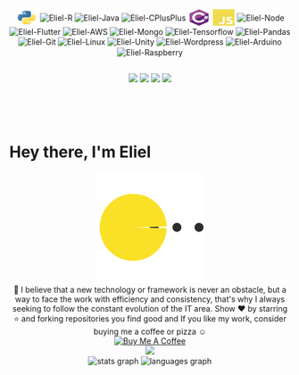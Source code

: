 

<div style="display: inline_block" align="center">
  <img align="center" alt="Eliel-Python" height="30" width="40" src="https://raw.githubusercontent.com/devicons/devicon/master/icons/python/python-original.svg">
  <img align="center" alt="Eliel-R" height="30" width="40" src="https://cdn.jsdelivr.net/gh/devicons/devicon/icons/r/r-original.svg">
  <img align="center" alt="Eliel-Java" height="30" width="40" src="https://cdn.jsdelivr.net/gh/devicons/devicon/icons/java/java-original.svg">
  <img align="center" alt="Eliel-CPlusPlus" height="30" width="40" src="https://cdn.jsdelivr.net/gh/devicons/devicon/icons/cplusplus/cplusplus-original.svg">
  <img align="center" alt="Eliel-Csharp" height="30" width="40" src="https://raw.githubusercontent.com/devicons/devicon/master/icons/csharp/csharp-original.svg">	   
  <img align="center" alt="Eliel-Js" height="30" width="40" src="https://raw.githubusercontent.com/devicons/devicon/master/icons/javascript/javascript-plain.svg">
  <img align="center" alt="Eliel-Node" height="30" width="40" src="https://cdn.jsdelivr.net/gh/devicons/devicon/icons/nodejs/nodejs-original.svg">
  <img align="center" alt="Eliel-Flutter" height="30" width="40" src="https://cdn.jsdelivr.net/gh/devicons/devicon/icons/flutter/flutter-original.svg">
  <img align="center" alt="Eliel-AWS" height="30" width="40" src="https://cdn.jsdelivr.net/gh/devicons/devicon/icons/amazonwebservices/amazonwebservices-plain-wordmark.svg"/>
  <img align="center" alt="Eliel-Mongo" height="30" width="40" src="https://cdn.jsdelivr.net/gh/devicons/devicon/icons/mongodb/mongodb-original-wordmark.svg">
  <img align="center" alt="Eliel-Tensorflow" height="30" width="40" src="https://cdn.jsdelivr.net/gh/devicons/devicon/icons/tensorflow/tensorflow-original-wordmark.svg">
  <img align="center" alt="Eliel-Pandas" height="30" width="40" src="https://cdn.jsdelivr.net/gh/devicons/devicon/icons/pandas/pandas-original-wordmark.svg">
  <img align="center" alt="Eliel-Git" height="30" width="40" src="https://cdn.jsdelivr.net/gh/devicons/devicon/icons/git/git-original-wordmark.svg">
  <img align="center" alt="Eliel-Linux" height="30" width="40" src="https://cdn.jsdelivr.net/gh/devicons/devicon/icons/linux/linux-original.svg">
  <img align="center" alt="Eliel-Unity" height="30" width="40" src="https://cdn.jsdelivr.net/gh/devicons/devicon/icons/unity/unity-original.svg">
  <img align="center" alt="Eliel-Wordpress" height="30" width="40" src="https://cdn.jsdelivr.net/gh/devicons/devicon/icons/wordpress/wordpress-original.svg">
  <img align="center" alt="Eliel-Arduino" height="30" width="40" src="https://cdn.jsdelivr.net/gh/devicons/devicon/icons/arduino/arduino-original.svg">
  <img align="center" alt="Eliel-Raspberry" height="30" width="40" src="https://cdn.jsdelivr.net/gh/devicons/devicon/icons/raspberrypi/raspberrypi-original.svg">
</div>
  
  ##
 
<div align="center">
  <a href="https://www.linkedin.com/in/elccastro" target="_blank"><img src="https://img.shields.io/badge/-LinkedIn-%230077B5?style=for-the-badge&logo=linkedin&logoColor=white" target="_blank"></a>
  <a href="https://www.instagram.com/elccastro" target="_blank"><img src="https://img.shields.io/badge/-Instagram-%23E4405F?style=for-the-badge&logo=instagram&logoColor=white" target="_blank"></a>
  <a href="https://twitter.com/elielccastro" target="_blank"><img src="https://img.shields.io/badge/Twitter-1DA1F2?style=for-the-badge&logo=twitter&logoColor=white" target="_blank"></a>
  <a href="https://facebook.com/elccastro" target="_blank"><img src="https://img.shields.io/badge/Facebook-1877F2?style=for-the-badge&logo=facebook&logoColor=white" target="_blank"></a>
</div>















<br/><br/><br/>

###



###





# Hey there, I'm Eliel

<div align="center">
  <img src="https://raw.githubusercontent.com/elccastro/elccastro/master/pacman.svg?sanitize=true" width="200" height="200">
</div>

<div align="center">
  🤔 I believe that a new technology or framework is never an obstacle, but a way to face the work with efficiency and consistency, that's why I always seeking to follow the constant evolution of the IT area.
  Show ❤️ by starring ⭐️ and forking repositories you find good and If you like my work, consider buying me a coffee or pizza ☺
</div>

<div align="center">
  <a href="https://www.buymeacoffee.com/elccastro" target="_blank"><img src="https://cdn.buymeacoffee.com/buttons/v2/default-red.png" alt="Buy Me A Coffee" width="150"></a>
</div>

<div align="center">
  <img src="https://profile-counter.glitch.me/elccastro/count.svg?"  />
</div>

<div align="center">
  <img src="https://github-readme-stats.vercel.app/api?username=elccastro&hide_title=false&hide_rank=false&show_icons=true&include_all_commits=true&count_private=true&disable_animations=false&theme=dracula&locale=en&hide_border=false&order=1" height="150" alt="stats graph"  />
  <img src="https://github-readme-stats.vercel.app/api/top-langs?username=elccastro&locale=en&hide_title=false&layout=compact&card_width=320&langs_count=5&theme=dracula&hide_border=false&order=2" height="150" alt="languages graph"  />
</div>
